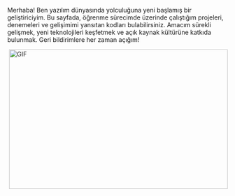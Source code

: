 Merhaba! Ben yazılım dünyasında yolculuğuna yeni başlamış bir geliştiriciyim. Bu sayfada, öğrenme sürecimde üzerinde çalıştığım projeleri, denemeleri ve gelişimimi yansıtan kodları bulabilirsiniz. Amacım sürekli gelişmek, yeni teknolojileri keşfetmek ve açık kaynak kültürüne katkıda bulunmak. Geri bildirimlere her zaman açığım!

<img align="right" alt="GIF" src="![Bmi Hesaplayıcı (1)](https://github.com/user-attachments/assets/6c524e9d-116e-491c-a973-3ad29001df08)" width="500" height="320" />
